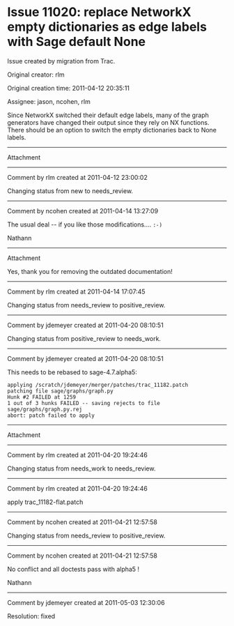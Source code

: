 # Issue 11020: replace NetworkX empty dictionaries as edge labels with Sage default None

Issue created by migration from Trac.

Original creator: rlm

Original creation time: 2011-04-12 20:35:11

Assignee: jason, ncohen, rlm

Since NetworkX switched their default edge labels, many of the graph generators have changed their output since they rely on NX functions. There should be an option to switch the empty dictionaries back to None labels.


---

Attachment


---

Comment by rlm created at 2011-04-12 23:00:02

Changing status from new to needs_review.


---

Comment by ncohen created at 2011-04-14 13:27:09

The usual deal -- if you like those modifications.... `:-)`

Nathann


---

Attachment

Yes, thank you for removing the outdated documentation!


---

Comment by rlm created at 2011-04-14 17:07:45

Changing status from needs_review to positive_review.


---

Comment by jdemeyer created at 2011-04-20 08:10:51

Changing status from positive_review to needs_work.


---

Comment by jdemeyer created at 2011-04-20 08:10:51

This needs to be rebased to sage-4.7.alpha5:

```
applying /scratch/jdemeyer/merger/patches/trac_11182.patch
patching file sage/graphs/graph.py
Hunk #2 FAILED at 1259
1 out of 3 hunks FAILED -- saving rejects to file sage/graphs/graph.py.rej
abort: patch failed to apply
```



---

Attachment


---

Comment by rlm created at 2011-04-20 19:24:46

Changing status from needs_work to needs_review.


---

Comment by rlm created at 2011-04-20 19:24:46

apply trac_11182-flat.patch


---

Comment by ncohen created at 2011-04-21 12:57:58

Changing status from needs_review to positive_review.


---

Comment by ncohen created at 2011-04-21 12:57:58

No conflict and all doctests pass with alpha5 !

Nathann


---

Comment by jdemeyer created at 2011-05-03 12:30:06

Resolution: fixed
